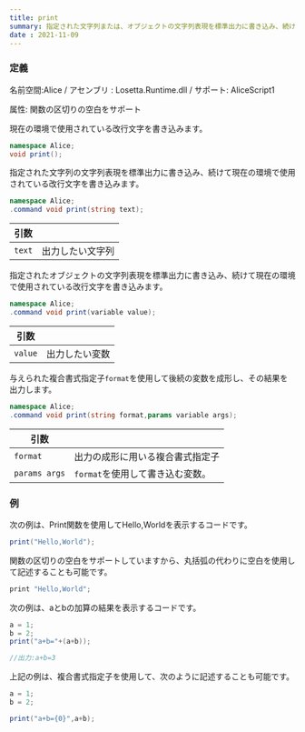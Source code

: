 ```yaml
---
title: print
summary: 指定された文字列または、オブジェクトの文字列表現を標準出力に書き込み、続けて現在の環境で使用されている改行文字を書き込みます。
date : 2021-11-09
---
```

### 定義
名前空間:Alice / アセンブリ : Losetta.Runtime.dll / サポート: AliceScript1

属性: 関数の区切りの空白をサポート

現在の環境で使用されている改行文字を書き込みます。

```cs title="AliceScript"
namespace Alice;
void print();
```

指定された文字列の文字列表現を標準出力に書き込み、続けて現在の環境で使用されている改行文字を書き込みます。

```cs title="AliceScript"
namespace Alice;
.command void print(string text);
```

|引数| |
|-|-|
|`text`| 出力したい文字列|

指定されたオブジェクトの文字列表現を標準出力に書き込み、続けて現在の環境で使用されている改行文字を書き込みます。

```cs title="AliceScript"
namespace Alice;
.command void print(variable value);
```

|引数| |
|-|-|
|`value`| 出力したい変数|

与えられた複合書式指定子`format`を使用して後続の変数を成形し、その結果を出力します。

```cs title="AliceScript"
namespace Alice;
.command void print(string format,params variable args);
```

|引数| |
|-|-|
|`format`| 出力の成形に用いる複合書式指定子|
|`params args`| `format`を使用して書き込む変数。|

### 例
次の例は、Print関数を使用してHello,Worldを表示するコードです。

```cs title="AliceScript"
print("Hello,World");
```

関数の区切りの空白をサポートしていますから、丸括弧の代わりに空白を使用して記述することも可能です。

```cs title="AliceScript"
print "Hello,World";
```

次の例は、aとbの加算の結果を表示するコードです。

```cs title="AliceScript"
a = 1;
b = 2;
print("a+b="+(a+b));

//出力:a+b=3
```

上記の例は、複合書式指定子を使用して、次のように記述することも可能です。

```cs title="AliceScript"
a = 1;
b = 2;

print("a+b={0}",a+b);
```
